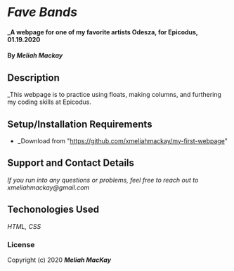# _Fave Bands_

#### _A webpage for one of my favorite artists Odesza, for Epicodus, 01.19.2020

#### By _**Meliah Mackay**_

## Description

_This webpage is to practice using floats, making columns, and furthering my coding skills at Epicodus.

## Setup/Installation Requirements

* _Download from "https://github.com/xmeliahmackay/my-first-webpage"

## Support and Contact Details

_If you run into any questions or problems, feel free to reach out to xmeliahmackay@gmail.com_

## Techonologies Used

_HTML, CSS_

### License

Copyright (c) 2020 **_Meliah MacKay_**